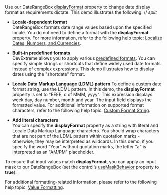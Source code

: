 Use our DateRangeBox [displayFormat](/Documentation/ApiReference/UI_Widgets/dxDateRangeBox/Configuration/#displayFormat) property to change date display format as requirements dictate. This demo illustrates the following:
// _split_

- **Locale-dependent format**     
DateRangeBox formats date range values based upon the specified locale. You do not need to define a format with the **displayFormat** property. For more information, refer to the following help topic: [Localize Dates, Numbers, and Currencies](/Documentation/Guide/Common/Localization/#Localize_Dates_Numbers_and_Currencies).

- **Built-in predefined formats**    
DevExtreme allows you to apply various [predefined formats](/Documentation/ApiReference/Common/Object_Structures/format/#type). You can specify simple strings or shortcuts that define widely used date formats instead of complex expressions. This demo illustrates how to display dates using the "shortdate" format.

- **Locale Data Markup Language (LDML) pattern** 
To define a custom date format string, use the LDML pattern. In this demo, the **displayFormat** property is set to "EEEE, d of MMM, yyyy". This expression displays week day, day number, month and year. The input field displays the formatted value. For additional information on supported format characters, refer to the following help topic: [Custom Format String](/Documentation/Guide/Common/Value_Formatting/#Format_Widget_Values/Custom_Format_String).
  
- **Add literal characters**  
You can specify the **displayFormat** property as a string with literal and Locale Data Markup Language characters. You should wrap characters that are not part of the LDML pattern within quotation marks - otherwise, they may be interpreted as wildcards. In this demo, if you specify the word "Year" without quotation marks, the letter "a" is interpreted as an "AM/PM" placeholder.

To ensure that input values match **displayFormat**, you can apply an input mask to our DateRangeBox (set the control’s [useMaskBehavior](/Documentation/ApiReference/UI_Widgets/dxDateRangeBox/Configuration/#useMaskBehavior) property to **true**).

For additional formatting-related information, please refer to the following help topic: [Value Formatting](/Documentation/Guide/Common/Value_Formatting/).
